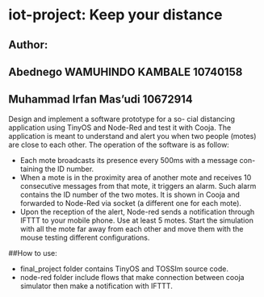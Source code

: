 # iot-project: Keep your distance
## Author: 
## Abednego WAMUHINDO KAMBALE 10740158
## Muhammad Irfan Mas’udi 10672914

Design and implement a software prototype for a so- cial distancing application using TinyOS and Node-Red and test it with Cooja. The application is meant to understand and alert you when two people (motes) are close to each other. The operation of the software is as follow:
* Each mote broadcasts its presence every 500ms with a message con- taining the ID number.
* When a mote is in the proximity area of another mote and receives 10 consecutive messages from that mote, it triggers an alarm. Such alarm contains the ID number of the two motes. It is shown in Cooja and forwarded to Node-Red via socket (a different one for each mote).
* Upon the reception of the alert, Node-red sends a notification through IFTTT to your mobile phone.
Use at least 5 motes. Start the simulation with all the mote far away from each other and move them with the mouse testing different configurations.

##How to use:
* final_project folder contains TinyOS and TOSSIm source code.
* node-red folder include flows that make connection between cooja simulator then make a notification with IFTTT.
